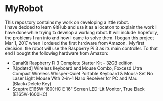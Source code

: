 # MyRobot
This repository contains my work on developing a little robot.  
I have decided to learn GitHub and use it as a location to explain the work I have done while trying to develop a working robot.  It will include, hopefully, the problems I ran into and how I came to solve them.  I began this project Mar 1, 2017 when I ordered the first hardware from Amazon.  My first decision: the robot will use the Raspberry Pi 3 as its main controller.  To that end I bought the following hardware from Amazon:
* CanaKit Raspberry Pi 3 Complete Starter Kit - 32GB edition
* [Updated] Wireless Keyboard and Mouse Combo, Foxcesd Ultra Compact Wireless Whisper-Quiet Portable Keyboard & Mouse Set No Laser Light Mouse With 2-in-1 Nano Receiver for PC and Mac (Black+Delete Key)
* Sceptre E165W-1600HC E 16" Screen LED-Lit Monitor, True Black (E165W-1600HC) 
